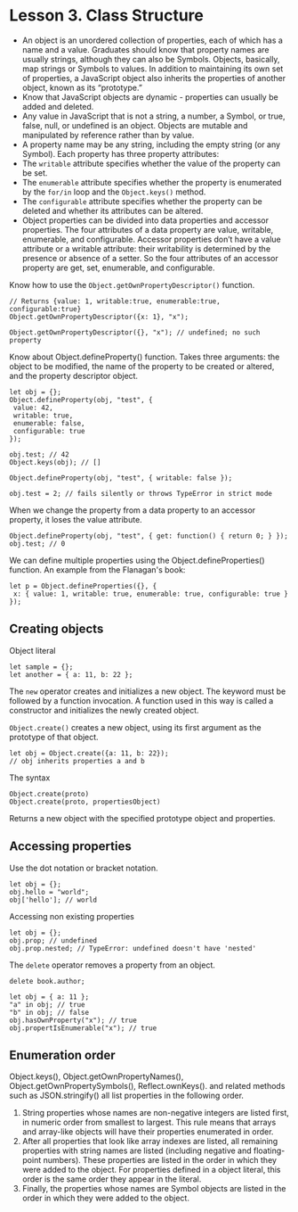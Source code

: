 # Lesson 3. Class Structure

 - An object is an unordered collection of properties, each of which has a name and a value. Graduates should know that property names are usually strings, although they can also be Symbols. Objects, basically, map strings or Symbols to values. In addition to maintaining its own set of properties, a JavaScript object also inherits the properties of another object, known as its “prototype.”
 - Know that JavaScript objects are dynamic - properties can usually be added and deleted.
 - Any value in JavaScript that is not a string, a number, a Symbol, or true, false, null, or undefined is an object. Objects are mutable and manipulated by reference rather than by value. 
 - A property name may be any string, including the empty string (or any Symbol). Each property has three property attributes:
 - The `writable` attribute specifies whether the value of the property can be set. 
 - The `enumerable` attribute specifies whether the property is enumerated by the `for/in` loop and the `Object.keys()` method.
 - The `configurable` attribute specifies whether the property can be deleted and whether its attributes can be altered. 
 - Object properties can be divided into data properties and accessor properties. The four attributes of a data property are value, writable, enumerable, and configurable. Accessor properties don’t have a value attribute or a writable attribute: their writability is determined by the presence or absence of a setter. So the four attributes of an accessor property are get, set, enumerable, and configurable.

Know how to use the `Object.getOwnPropertyDescriptor()` function.

```
// Returns {value: 1, writable:true, enumerable:true, configurable:true}
Object.getOwnPropertyDescriptor({x: 1}, "x");
```

```
Object.getOwnPropertyDescriptor({}, "x"); // undefined; no such property
```

Know about Object.defineProperty() function. Takes three arguments: the object to be modified, the name of the property to be created or altered, and the property descriptor object.

```
let obj = {};
Object.defineProperty(obj, "test", {
 value: 42,
 writable: true,
 enumerable: false,
 configurable: true
});

obj.test; // 42
Object.keys(obj); // []
```

```
Object.defineProperty(obj, "test", { writable: false });

obj.test = 2; // fails silently or throws TypeError in strict mode
```

When we change the property from a data property to an accessor property, it loses the value attribute.

```
Object.defineProperty(obj, "test", { get: function() { return 0; } });
obj.test; // 0
```

We can define multiple properties using the Object.defineProperties() function.
An example from the Flanagan's book:

```
let p = Object.defineProperties({}, {
 x: { value: 1, writable: true, enumerable: true, configurable: true }
});
```

## Creating objects

Object literal

```
let sample = {};
let another = { a: 11, b: 22 };
```

The `new` operator creates and initializes a new object. The keyword must be followed by a function invocation. A function used in this way is called a constructor and initializes the newly created object. 

`Object.create()` creates a new object, using its first argument as the prototype of that object.

```
let obj = Object.create({a: 11, b: 22});
// obj inherits properties a and b
```

The syntax
```
Object.create(proto)
Object.create(proto, propertiesObject)
```

Returns a new object with the specified prototype object and properties.

## Accessing properties

Use the dot notation or bracket notation.
```
let obj = {};
obj.hello = "world";
obj['hello']; // world
```

Accessing non existing properties
```
let obj = {};
obj.prop; // undefined
obj.prop.nested; // TypeError: undefined doesn't have 'nested'
```

The `delete` operator removes a property from an object.
```
delete book.author;
```

```
let obj = { a: 11 };
"a" in obj; // true
"b" in obj; // false
obj.hasOwnProperty("x"); // true
obj.propertIsEnumerable("x"); // true
```

## Enumeration order

Object.keys(), Object.getOwnPropertyNames(), Object.getOwnPropertySymbols(), Reflect.ownKeys(). and related methods such as JSON.stringify() all list properties in the following order.
1. String properties whose names are non-negative integers are listed first, in numeric order from smallest to largest. This rule means that arrays and array-like objects will have their properties enumerated in order.
2. After all properties that look like array indexes are listed, all remaining properties with string names are listed (including negative and floating-point numbers). These properties are listed in the order in which they were added to the object. For properties defined in a object literal, this order is the same order they appear in the literal.
3. Finally, the properties whose names are Symbol objects are listed in the order in which they were added to the object.

